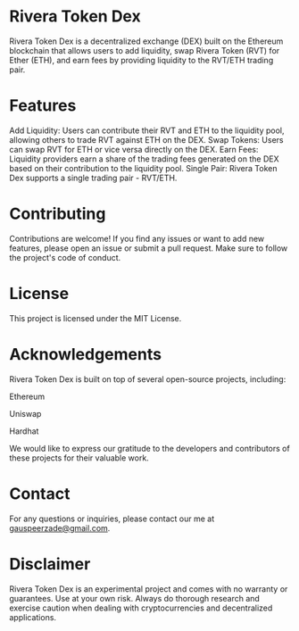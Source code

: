 # Rivera Token Dex

Rivera Token Dex is a decentralized exchange (DEX) built on the Ethereum blockchain that allows users to add liquidity, swap Rivera Token (RVT) for Ether (ETH), and earn fees by providing liquidity to the RVT/ETH trading pair.


# Features

Add Liquidity: Users can contribute their RVT and ETH to the liquidity pool, allowing others to trade RVT against ETH on the DEX.
Swap Tokens: Users can swap RVT for ETH or vice versa directly on the DEX.
Earn Fees: Liquidity providers earn a share of the trading fees generated on the DEX based on their contribution to the liquidity pool.
Single Pair: Rivera Token Dex supports a single trading pair - RVT/ETH.

# Contributing

Contributions are welcome! If you find any issues or want to add new features, please open an issue or submit a pull request. Make sure to follow the project's code of conduct.

# License

This project is licensed under the MIT License.

# Acknowledgements

Rivera Token Dex is built on top of several open-source projects, including:

Ethereum

Uniswap

Hardhat

We would like to express our gratitude to the developers and contributors of these projects for their valuable work.

# Contact

For any questions or inquiries, please contact our me at gauspeerzade@gmail.com.

# Disclaimer

Rivera Token Dex is an experimental project and comes with no warranty or guarantees. Use at your own risk. Always do thorough research and exercise caution when dealing with cryptocurrencies and decentralized applications.

